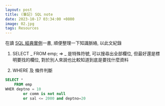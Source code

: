 ```yaml
---
layout: post
title: (筆記) SQL note
date: 2023-10-17 03:34:00 +0800
image: 02.jpg
tags: Resources
---
```


在讀 [SQL 經典實例](https://www.books.com.tw/products/CN11728326)一書, 順便整理一下知識脈絡, 以此文紀錄

1. SELECT _ FROM emp;
   => _ 是特殊符號, 可以搜尋出全部欄位, 但最好還是標明要找的欄位, 對於別人來說也比較知道到底是要找什麼資料

2. WHERE 及 條件判斷

```sql
SELECT *
	FROM emp
WHER deptno = 10
		or comm is not null
		or sal <= 2000 and deptno=20
```

